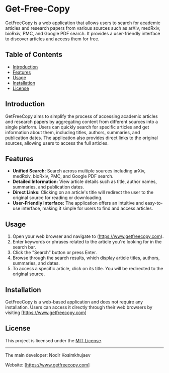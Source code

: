 # Get-Free-Copy


GetFreeCopy is a web application that allows users to search for academic articles and research papers from various sources such as arXiv, medRxiv, bioRxiv, PMC, and Google PDF search. It provides a user-friendly interface to discover articles and access them for free.

## Table of Contents
- [Introduction](#introduction)
- [Features](#features)
- [Usage](#usage)
- [Installation](#installation)
- [License](#license)

## Introduction
GetFreeCopy aims to simplify the process of accessing academic articles and research papers by aggregating content from different sources into a single platform. Users can quickly search for specific articles and get information about them, including titles, authors, summaries, and publication dates. The application also provides direct links to the original sources, allowing users to access the full articles.

## Features
- **Unified Search:** Search across multiple sources including arXiv, medRxiv, bioRxiv, PMC, and Google PDF search.
- **Detailed Information:** View article details such as title, author names, summaries, and publication dates.
- **Direct Links:** Clicking on an article's title will redirect the user to the original source for reading or downloading.
- **User-Friendly Interface:** The application offers an intuitive and easy-to-use interface, making it simple for users to find and access articles.

## Usage
1. Open your web browser and navigate to (https://www.getfreecopy.com).
2. Enter keywords or phrases related to the article you're looking for in the search bar.
3. Click the "Search" button or press Enter.
4. Browse through the search results, which display article titles, authors, summaries, and dates.
5. To access a specific article, click on its title. You will be redirected to the original source.

## Installation
GetFreeCopy is a web-based application and does not require any installation. Users can access it directly through their web browsers by visiting [https://www.getfreecopy.com]

## License
This project is licensed under the [MIT License](LICENSE).

---
The main developer: Nodir Kosimkhujaev




Website: [https://www.getfreecopy.com]

